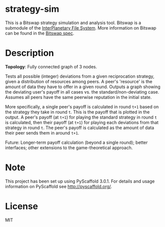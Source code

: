 strategy-sim
============

This is a Bitswap strategy simulation and analysis tool. Bitswap is a submodule of the
[InterPlanetary File System](https://github.com/ipfs/ipfs). More information on
Bitswap can be found in the [Bitswap
spec](https://github.com/ipfs/spec/tree/master/bitswap).

Description
===========

**Topology**: Fully connected graph of 3 nodes.

Tests all possible (integer) deviations from a given reciprocation strategy,
given a distribution of resources among peers. A peer's 'resource' is the amount
of data they have to offer in a given round. Outputs a graph showing the
deviating user's payoff in all cases vs. the standard/non-deviating case.
Assumes all peers have the same peerwise reputation in the initial state.

More specifically, a single peer's payoff is calculated in round `t+1` based on
the strategy they take in round `t`. This is the payoff that is plotted in the
output. A peer's payoff (at `t+1`) for playing the standard strategy in round
`t` is calculated, then their payoff (at `t+1`) for playing each deviations from
that strategy in round `t`. The peer's payoff is calculated as the amount of
data their peer sends them in around `t+1`.

Future: Longer-term payoff calculation (beyond a single round); better
interfaces; other extensions to the game-theoretical approach.

Note
====

This project has been set up using PyScaffold 3.0.1. For details and usage
information on PyScaffold see <http://pyscaffold.org/>.

License
=======

MIT
